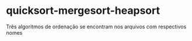 # quicksort-mergesort-heapsort
Três algoritmos de ordenação se encontram nos arquivos com respectivos nomes
